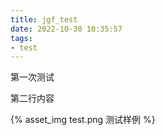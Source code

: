 ```yaml
---
title: jgf_test
date: 2022-10-30 10:35:57
tags:
- test
---
```

第一次测试

<!--more-->

第二行内容

{% asset_img test.png 测试样例 %}
